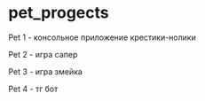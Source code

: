 # pet_progects
Pet 1 - консольное приложение крестики-нолики

Pet 2 - игра сапер

Pet 3 - игра змейка 

Pet 4 - тг бот
